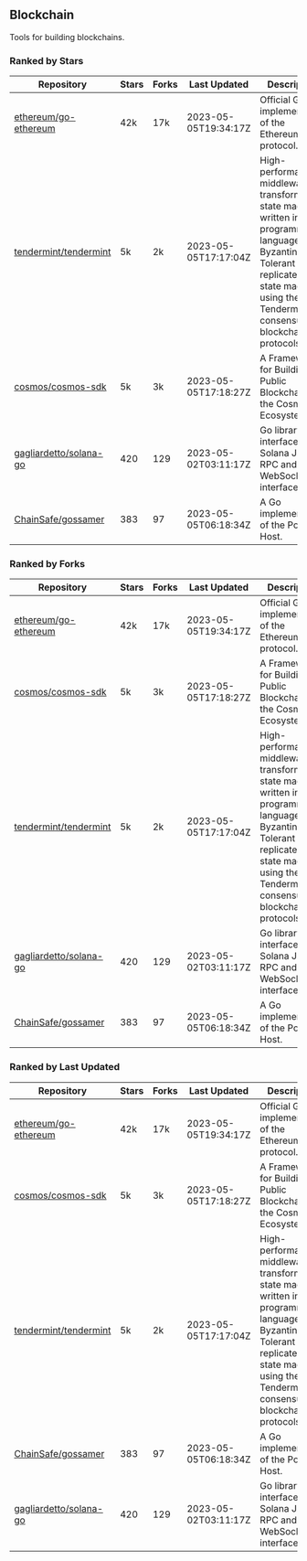 ## Blockchain

Tools for building blockchains.

### Ranked by Stars

| Repository | Stars | Forks | Last Updated | Description | 
|------------|-------|-------|--------------|-------------|
| [ethereum/go-ethereum](https://github.com/ethereum/go-ethereum) | 42k | 17k | 2023-05-05T19:34:17Z |  Official Go implementation of the Ethereum protocol. |
| [tendermint/tendermint](https://github.com/tendermint/tendermint) | 5k | 2k | 2023-05-05T17:17:04Z |  High-performance middleware for transforming a state machine written in any programming language into a Byzantine Fault Tolerant replicated state machine using the Tendermint consensus and blockchain protocols. |
| [cosmos/cosmos-sdk](https://github.com/cosmos/cosmos-sdk) | 5k | 3k | 2023-05-05T17:18:27Z |  A Framework for Building Public Blockchains in the Cosmos Ecosystem. |
| [gagliardetto/solana-go](https://github.com/gagliardetto/solana-go) | 420 | 129 | 2023-05-02T03:11:17Z |  Go library to interface with Solana JSON RPC and WebSocket interfaces. |
| [ChainSafe/gossamer](https://github.com/ChainSafe/gossamer) | 383 | 97 | 2023-05-05T06:18:34Z |  A Go implementation of the Polkadot Host. |

### Ranked by Forks

| Repository | Stars | Forks | Last Updated | Description | 
|------------|-------|-------|--------------|-------------|
| [ethereum/go-ethereum](https://github.com/ethereum/go-ethereum) | 42k | 17k | 2023-05-05T19:34:17Z |  Official Go implementation of the Ethereum protocol. |
| [cosmos/cosmos-sdk](https://github.com/cosmos/cosmos-sdk) | 5k | 3k | 2023-05-05T17:18:27Z |  A Framework for Building Public Blockchains in the Cosmos Ecosystem. |
| [tendermint/tendermint](https://github.com/tendermint/tendermint) | 5k | 2k | 2023-05-05T17:17:04Z |  High-performance middleware for transforming a state machine written in any programming language into a Byzantine Fault Tolerant replicated state machine using the Tendermint consensus and blockchain protocols. |
| [gagliardetto/solana-go](https://github.com/gagliardetto/solana-go) | 420 | 129 | 2023-05-02T03:11:17Z |  Go library to interface with Solana JSON RPC and WebSocket interfaces. |
| [ChainSafe/gossamer](https://github.com/ChainSafe/gossamer) | 383 | 97 | 2023-05-05T06:18:34Z |  A Go implementation of the Polkadot Host. |

### Ranked by Last Updated

| Repository | Stars | Forks | Last Updated | Description | 
|------------|-------|-------|--------------|-------------|
| [ethereum/go-ethereum](https://github.com/ethereum/go-ethereum) | 42k | 17k | 2023-05-05T19:34:17Z |  Official Go implementation of the Ethereum protocol. |
| [cosmos/cosmos-sdk](https://github.com/cosmos/cosmos-sdk) | 5k | 3k | 2023-05-05T17:18:27Z |  A Framework for Building Public Blockchains in the Cosmos Ecosystem. |
| [tendermint/tendermint](https://github.com/tendermint/tendermint) | 5k | 2k | 2023-05-05T17:17:04Z |  High-performance middleware for transforming a state machine written in any programming language into a Byzantine Fault Tolerant replicated state machine using the Tendermint consensus and blockchain protocols. |
| [ChainSafe/gossamer](https://github.com/ChainSafe/gossamer) | 383 | 97 | 2023-05-05T06:18:34Z |  A Go implementation of the Polkadot Host. |
| [gagliardetto/solana-go](https://github.com/gagliardetto/solana-go) | 420 | 129 | 2023-05-02T03:11:17Z |  Go library to interface with Solana JSON RPC and WebSocket interfaces. |

